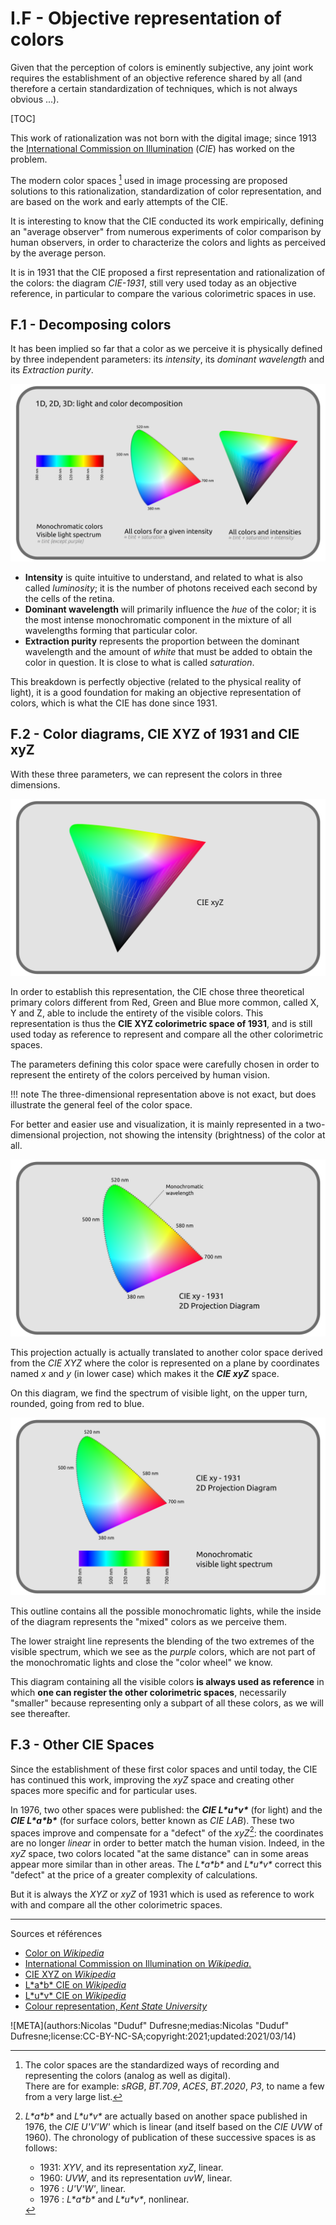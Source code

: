 # I.F - Objective representation of colors

Given that the perception of colors is eminently subjective, any joint work requires the establishment of an objective reference shared by all (and therefore a certain standardization of techniques, which is not always obvious ...).

[TOC]

This work of rationalization was not born with the digital image; since 1913 the [International Commission on Illumination](https://en.wikipedia.org/wiki/International_Commission_on_Illumination) (*CIE*) has worked on the problem.

The modern color spaces [^1] used in image processing are proposed solutions to this rationalization, standardization of color representation, and are based on the work and early attempts of the CIE.

It is interesting to know that the CIE conducted its work empirically, defining an "average observer" from numerous experiments of color comparison by human observers, in order to characterize the colors and lights as perceived by the average person.

It is in 1931 that the CIE proposed a first representation and rationalization of the colors: the diagram *CIE-1931*, still very used today as an objective reference, in particular to compare the various colorimetric spaces in use.

## F.1 - Decomposing colors

It has been implied so far that a color as we perceive it is physically defined by three independent parameters: its *intensity*, its *dominant wavelength* and its *Extraction purity*.

![](img/1d-2d-3d.png)

- **Intensity** is quite intuitive to understand, and related to what is also called *luminosity*; it is the number of photons received each second by the cells of the retina.
- **Dominant wavelength** will primarily influence the *hue* of the color; it is the most intense monochromatic component in the mixture of all wavelengths forming that particular color.
- **Extraction purity** represents the proportion between the dominant wavelength and the amount of *white* that must be added to obtain the color in question. It is close to what is called *saturation*.

This breakdown is perfectly objective (related to the physical reality of light), it is a good foundation for making an objective representation of colors, which is what the CIE has done since 1931.

## F.2 - Color diagrams, CIE XYZ of 1931 and CIE xyZ

With these three parameters, we can represent the colors in three dimensions.

![](img/cie1931-3d.svg)

In order to establish this representation, the CIE chose three theoretical primary colors different from Red, Green and Blue more common, called X, Y and Z, able to include the entirety of the visible colors. This representation is thus the **CIE XYZ colorimetric space of 1931**, and is still used today as reference to represent and compare all the other colorimetric spaces.

The parameters defining this color space were carefully chosen in order to represent the entirety of the colors perceived by human vision.

!!! note
    The three-dimensional representation above is not exact, but does illustrate the general feel of the color space.

For better and easier use and visualization, it is mainly represented in a two-dimensional projection, not showing the intensity (brightness) of the color at all.

![](img/cie1931.png)

This projection actually is actually translated to another color space derived from the *CIE XYZ* where the color is represented on a plane by coordinates named *x* and *y* (in lower case) which makes it the ***CIE xyZ*** space.

On this diagram, we find the spectrum of visible light, on the upper turn, rounded, going from red to blue.

![](img/cie1931-spectrum.png)

This outline contains all the possible monochromatic lights, while the inside of the diagram represents the "mixed" colors as we perceive them.

The lower straight line represents the blending of the two extremes of the visible spectrum, which we see as the *purple* colors, which are not part of the monochromatic lights and close the "color wheel" we know.

This diagram containing all the visible colors **is always used as reference** in which **one can register the other colorimetric spaces**, necessarily "smaller" because representing only a subpart of all these colors, as we will see thereafter.

## F.3 - Other CIE Spaces

Since the establishment of these first color spaces and until today, the CIE has continued this work, improving the *xyZ* space and creating other spaces more specific and for particular uses.

In 1976, two other spaces were published: the ***CIE L\*u\*v\**** (for light) and the ***CIE L\*a\*b\**** (for surface colors, better known as *CIE LAB*). These two spaces improve and compensate for a "defect" of the *xyZ*[^2]: the coordinates are no longer *linear* in order to better match the human vision. Indeed, in the *xyZ* space, two colors located "at the same distance" can in some areas appear more similar than in other areas. The *L\*a\*b\** and *L\*u\*v\** correct this "defect" at the price of a greater complexity of calculations.

But it is always the *XYZ* or *xyZ* of 1931 which is used as reference to work with and compare all the other colorimetric spaces.

----
Sources et références

- [Color on *Wikipedia*](https://en.wikipedia.org/wiki/Color)
- [International Commission on Illumination on *Wikipedia*.](https://en.wikipedia.org/wiki/International_Commission_on_Illumination)
- [CIE XYZ on *Wikipedia*](https://en.wikipedia.org/wiki/CIE_1931_color_space)
- [L\*a\*b\* CIE on *Wikipedia*](https://en.wikipedia.org/wiki/CIELAB_color_space)
- [L\*u\*v\* CIE on *Wikipedia*](https://en.wikipedia.org/wiki/CIELUV)
- [Colour representation, *Kent State University*](http://www.cs.kent.edu/~farrell/cg00/lectures/color/colour.html)

![META](authors:Nicolas "Duduf" Dufresne;medias:Nicolas "Duduf" Dufresne;license:CC-BY-NC-SA;copyright:2021;updated:2021/03/14)

[^1]:
    The color spaces are the standardized ways of recording and representing the colors (analog as well as digital).  
    There are for example: *sRGB*, *BT.709*, *ACES*, *BT.2020*, *P3*, to name a few from a very large list.
[^2]:
    *L\*a\*b\** and *L\*u\*v\** are actually based on another space published in 1976, the *CIE U'V'W'* which is linear (and itself based on the *CIE UVW* of 1960). The chronology of publication of these successive spaces is as follows:  
    - 1931: *XYV*, and its representation *xyZ*, linear.  
    - 1960: *UVW*, and its representation *uvW*, linear.  
    - 1976 : *U'V'W'*, linear.  
    - 1976 : *L\*a\*b\** and *L\*u\*v\**, nonlinear.  